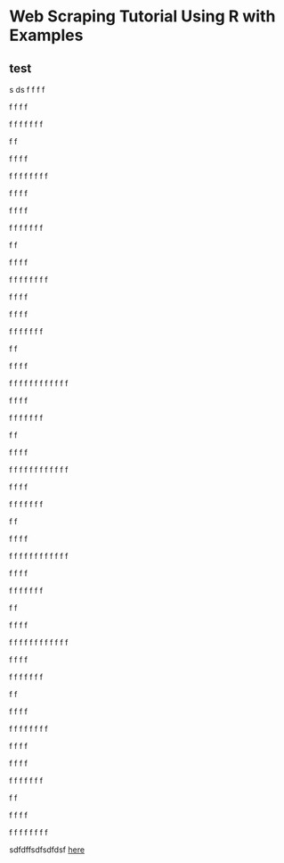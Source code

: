 # Web Scraping Tutorial Using R with Examples

## test

s
ds
f
f
f
f

f
f
f
f

f
f
f
f
f
f
f

f
f

f
f
f
f

f
f
f
f
f
f
f
f

f
f
f
f

f
f
f
f

f
f
f
f
f
f
f

f
f

f
f
f
f

f
f
f
f
f
f
f
f

f
f
f
f

f
f
f
f

f
f
f
f
f
f
f

f
f

f
f
f
f

f
f
f
f
f
f
f
f
f
f
f
f

f
f
f
f

f
f
f
f
f
f
f

f
f

f
f
f
f

f
f
f
f
f
f
f
f
f
f
f
f

f
f
f
f

f
f
f
f
f
f
f

f
f

f
f
f
f

f
f
f
f
f
f
f
f
f
f
f
f

f
f
f
f

f
f
f
f
f
f
f

f
f

f
f
f
f

f
f
f
f
f
f
f
f
f
f
f
f

f
f
f
f

f
f
f
f
f
f
f

f
f

f
f
f
f

f
f
f
f
f
f
f
f

f
f
f
f

f
f
f
f

f
f
f
f
f
f
f

f
f

f
f
f
f

f
f
f
f
f
f
f
f

sdfdffsdfsdfdsf  [here](#test)

